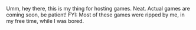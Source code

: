 Umm, hey there, this is my thing for hosting games. 
Neat.
Actual games are coming soon, be patient!
FYI: Most of these games were ripped by me, in my free time, while I was bored.

